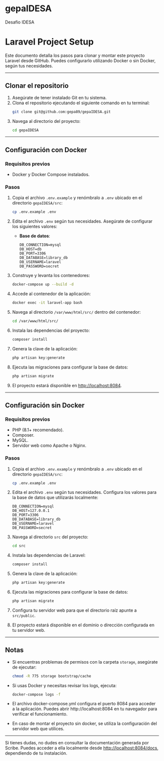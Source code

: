 # gepaIDESA
Desafio IDESA

# Laravel Project Setup

Este documento detalla los pasos para clonar y montar este proyecto Laravel desde GitHub. Puedes configurarlo utilizando Docker o sin Docker, según tus necesidades.

---

## Clonar el repositorio

1. Asegúrate de tener instalado Git en tu sistema.
2. Clona el repositorio ejecutando el siguiente comando en tu terminal:
   ```bash
   git clone git@github.com:gepa89/gepaIDESA.git
   ```
3. Navega al directorio del proyecto:
   ```bash
   cd gepaIDESA
   ```

---

## Configuración con Docker

### Requisitos previos

- Docker y Docker Compose instalados.

### Pasos

1. Copia el archivo `.env.example` y renómbralo a `.env` ubicado en el directorio `gepaIDESA/src`:
   ```bash
   cp .env.example .env
   ```

2. Edita el archivo `.env` según tus necesidades. Asegúrate de configurar los siguientes valores:
   - **Base de datos**:
     ```env
     DB_CONNECTION=mysql
     DB_HOST=db
     DB_PORT=3306
     DB_DATABASE=library_db
     DB_USERNAME=laravel
     DB_PASSWORD=secret
     ```

3. Construye y levanta los contenedores:
   ```bash
   docker-compose up --build -d
   ```

4. Accede al contenedor de la aplicación:
   ```bash
   docker exec -it laravel-app bash
   ```

5. Navega al directorio `/var/www/html/src/` dentro del contenedor:
   ```bash
   cd /var/www/html/src/
   ```

6. Instala las dependencias del proyecto:
   ```bash
   composer install
   ```

7. Genera la clave de la aplicación:
   ```bash
   php artisan key:generate
   ```

8. Ejecuta las migraciones para configurar la base de datos:
   ```bash
   php artisan migrate
   ```

9. El proyecto estará disponible en [http://localhost:8084](http://localhost:8084).

---

## Configuración sin Docker

### Requisitos previos

- PHP (8.1+ recomendado).
- Composer.
- MySQL.
- Servidor web como Apache o Nginx.

### Pasos

1. Copia el archivo `.env.example` y renómbralo a `.env` ubicado en el directorio `gepaIDESA/src`:
   ```bash
   cp .env.example .env
   ```

2. Edita el archivo `.env` según tus necesidades. Configura los valores para la base de datos que utilizarás localmente:
   ```env
   DB_CONNECTION=mysql
   DB_HOST=127.0.0.1
   DB_PORT=3306
   DB_DATABASE=library_db
   DB_USERNAME=laravel
   DB_PASSWORD=secret
   ```

3. Navega al directorio `src` del proyecto:
   ```bash
   cd src
   ```

4. Instala las dependencias de Laravel:
   ```bash
   composer install
   ```

5. Genera la clave de la aplicación:
   ```bash
   php artisan key:generate
   ```

6. Ejecuta las migraciones para configurar la base de datos:
   ```bash
   php artisan migrate
   ```

7. Configura tu servidor web para que el directorio raíz apunte a `src/public`.

8. El proyecto estará disponible en el dominio o dirección configurada en tu servidor web.

---

## Notas

- Si encuentras problemas de permisos con la carpeta `storage`, asegúrate de ejecutar:
  ```bash
  chmod -R 775 storage bootstrap/cache
  ```
- Si usas Docker y necesitas revisar los logs, ejecuta:
  ```bash
  docker-compose logs -f
  ```
- El archivo docker-compose.yml configura el puerto 8084 para acceder a la aplicación. Puedes abrir http://localhost:8084 en tu navegador para verificar el funcionamiento.
  
- En caso de montar el proyecto sin docker, se utiliza la configuración del servidor web que utilices.
  
---


Si tienes dudas, no dudes en consultar la documentación generada por Scribe. Puedes acceder a ella localmente desde [http://localhost:8084/docs](http://localhost:8084/docs), dependiendo de tu instalación.
